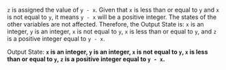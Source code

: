 `z` is assigned the value of `y - x`. Given that `x` is less than or equal to `y` and `x` is not equal to `y`, it means `y - x` will be a positive integer. The states of the other variables are not affected. Therefore, the Output State is: `x` is an integer, `y` is an integer, `x` is not equal to `y`, `x` is less than or equal to `y`, and `z` is a positive integer equal to `y - x`.

Output State: **`x` is an integer, `y` is an integer, `x` is not equal to `y`, `x` is less than or equal to `y`, `z` is a positive integer equal to `y - x`.**